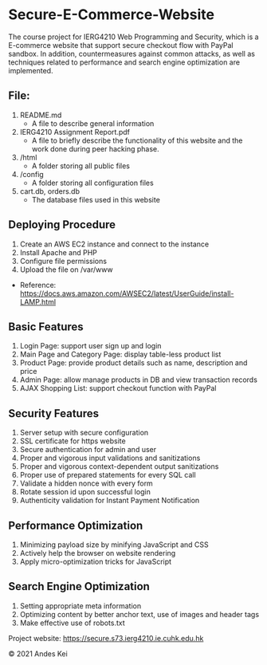 # Secure-E-Commerce-Website
The course project for IERG4210 Web Programming and Security, which is a E-commerce website that support secure checkout flow with PayPal sandbox. In addition, countermeasures against common attacks, as well as techniques related to performance and search engine optimization are implemented.

## File:
1. README.md
	- A file to describe general information
2. IERG4210 Assignment Report.pdf
	- A file to briefly describe the functionality of this website and the work done during peer hacking phase. 
3. /html
	- A folder storing all public files
4. /config
	- A folder storing all configuration files
4. cart.db, orders.db
	- The database files used in this website

## Deploying Procedure
1. Create an AWS EC2 instance and connect to the instance</li>
2. Install Apache and PHP</li>
3. Configure file permissions</li>
4. Upload the file on /var/www</li>
- Reference: https://docs.aws.amazon.com/AWSEC2/latest/UserGuide/install-LAMP.html

## Basic Features
1. Login Page: support user sign up and login</li>
2. Main Page and Category Page: display table-less product list</li>
3. Product Page: provide product details such as name, description and price</li>
4. Admin Page: allow manage products in DB and view transaction records</li>
5. AJAX Shopping List: support checkout function with PayPal</li>
</ol>

## Security Features
1. Server setup with secure configuration</li>
2. SSL certificate for https website</li>
3. Secure authentication for admin and user</li>
4. Proper and vigorous input validations and sanitizations</li>
5. Proper and vigorous context-dependent output sanitizations</li>
6. Proper use of prepared statements for every SQL call</li>
7. Validate a hidden nonce with every form</li>
8. Rotate session id upon successful login</li>
9. Authenticity validation for Instant Payment Notification</li>

## Performance Optimization
1. Minimizing payload size by minifying JavaScript and CSS</li>
2. Actively help the browser on website rendering</li>
3. Apply micro-optimization tricks for JavaScript</li>

## Search Engine Optimization
1. Setting appropriate meta information</li>
2. Optimizing content by better anchor text, use of images and header tags</li>
3. Make effective use of robots.txt</li>

Project website: https://secure.s73.ierg4210.ie.cuhk.edu.hk

© 2021 Andes Kei